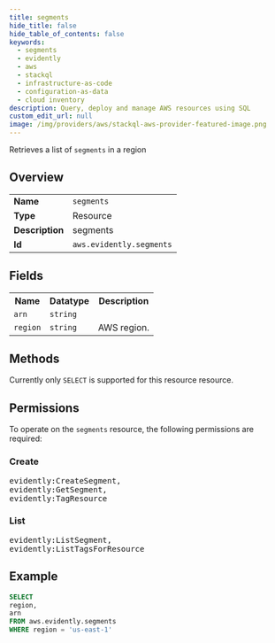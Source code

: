 ```yaml
---
title: segments
hide_title: false
hide_table_of_contents: false
keywords:
  - segments
  - evidently
  - aws
  - stackql
  - infrastructure-as-code
  - configuration-as-data
  - cloud inventory
description: Query, deploy and manage AWS resources using SQL
custom_edit_url: null
image: /img/providers/aws/stackql-aws-provider-featured-image.png
---
```

Retrieves a list of <code>segments</code> in a region

## Overview
<table><tbody>
<tr><td><b>Name</b></td><td><code>segments</code></td></tr>
<tr><td><b>Type</b></td><td>Resource</td></tr>
<tr><td><b>Description</b></td><td>segments</td></tr>
<tr><td><b>Id</b></td><td><code>aws.evidently.segments</code></td></tr>
</tbody></table>

## Fields
<table><tbody>
<tr><th>Name</th><th>Datatype</th><th>Description</th></tr>
<tr><td><code>arn</code></td><td><code>string</code></td><td></td></tr>
<tr><td><code>region</code></td><td><code>string</code></td><td>AWS region.</td></tr>

</tbody></table>

## Methods
Currently only <code>SELECT</code> is supported for this resource resource.

## Permissions

To operate on the <code>segments</code> resource, the following permissions are required:

### Create
<pre>
evidently:CreateSegment,
evidently:GetSegment,
evidently:TagResource</pre>

### List
<pre>
evidently:ListSegment,
evidently:ListTagsForResource</pre>


## Example
```sql
SELECT
region,
arn
FROM aws.evidently.segments
WHERE region = 'us-east-1'
```
